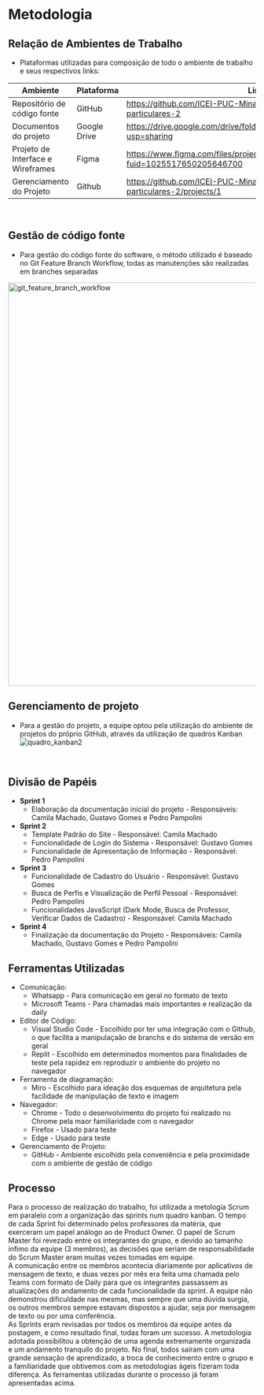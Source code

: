 # Metodologia 
## Relação de Ambientes de Trabalho
- Plataformas utilizadas para composição de todo o ambiente de trabalho e seus respectivos links:

| Ambiente                           | Plataforma   | Link de Acesso                                                                                 |
|------------------------------------|--------------|------------------------------------------------------------------------------------------------|
| Repositório de código fonte        | GitHub       | https://github.com/ICEI-PUC-Minas-PPLCC-TI/tiaw-ppl-cc-m-20212-aulas-particulares-2            |
| Documentos do projeto              | Google Drive | https://drive.google.com/drive/folders/13hLulObqXqkhvnFPsSa4vfJlkboCO5Mo?usp=sharing           |
| Projeto de Interface e  Wireframes | Figma        | https://www.figma.com/files/project/39413803/Team-project?fuid=1025517650205646700             |
| Gerenciamento do Projeto           | Github       | https://github.com/ICEI-PUC-Minas-PPLCC-TI/tiaw-ppl-cc-m-20212-aulas-particulares-2/projects/1 |
<br>

## Gestão de código fonte
- Para gestão do código fonte do software, o método utilizado é baseado no Git Feature Branch Workflow, todas as manutenções são realizadas em branches separadas
<img width="818" alt="git_feature_branch_workflow" src="https://user-images.githubusercontent.com/79855405/135582522-421eaf7b-2b57-4dad-80df-1255f0b4fc85.png">
<br>

## Gerenciamento de projeto 
- Para a gestão do projeto, a equipe optou pela utilização do ambiente de projetos do próprio GitHub, através da utilização de quadros Kanban
![quadro_kanban2](https://user-images.githubusercontent.com/79855405/135696382-3d15cb77-1456-4697-b053-3d0dc8a9ea87.png)
<br>

## Divisão de Papéis 
  - **Sprint 1**
    - Elaboração da documentação inicial do projeto - Responsáveis: Camila Machado, Gustavo Gomes e Pedro Pampolini
  - **Sprint 2**
    - Template Padrão do Site - Responsável: Camila Machado
    - Funcionalidade de Login do Sistema - Responsável: Gustavo Gomes
    - Funcionalidade de Apresentação de Informação - Responsável: Pedro Pampolini
  - **Sprint 3**
    - Funcionalidade de Cadastro do Usuário - Responsável: Gustavo Gomes
    - Busca de Perfis e Visualização de Perfil Pessoal - Responsável: Pedro Pampolini
    - Funcionalidades JavaScript (Dark Mode, Busca de Professor, Verificar Dados de Cadastro) - Responsável: Camila Machado
  - **Sprint 4**
    - Finalização da documentação do Projeto - Responsáveis: Camila Machado, Gustavo Gomes e Pedro Pampolini<br>

## Ferramentas Utilizadas
- Comunicação:
  - Whatsapp - Para comunicação em geral no formato de texto
  - Microsoft Teams - Para chamadas mais importantes e realização da daily
- Editor de Código:
  - Visual Studio Code - Escolhido por ter uma integração com o Github, o que facilita a manipulaçaão de branchs e do sistema de versão em geral
  - Replit - Escolhido em determinados momentos para finalidades de teste pela rapidez em reproduzir o ambiente do projeto no navegador
- Ferramenta de diagramação:
  - Miro - Escolhido para ideação dos esquemas de arquitetura pela facilidade de manipulação de texto e imagem
- Navegador:
  - Chrome - Todo o desenvolvimento do projeto foi realizado no Chrome pela maor familiaridade com o navegador
  - Firefox - Usado para teste
  - Edge - Usado para teste
- Gerenciamento de Projeto:  
  - GitHub - Ambiente escolhido pela conveniência e pela proximidade com o ambiente de gestão de código<br>


## Processo
Para o processo de realização do trabalho, foi utilizada a metologia Scrum em paralelo com a organização das sprints num quadro kanban. O tempo de cada Sprint foi determinado pelos professores da matéria, que exerceram um papel análogo ao de Product Owner. O papel de Scrum Master foi revezado entre os integrantes do grupo, e devido ao tamanho ínfimo da equipe (3 membros), as decisões que seriam de responsabilidade do Scrum Master eram muitas vezes tomadas em equipe.\
A comunicação entre os membros acontecia diariamente por aplicativos de mensagem de texto, e duas vezes por mês era feita uma chamada pelo Teams com formato de Daily para que os integrantes passassem as atualizações do andamento de cada funcionalidade da sprint. A equipe não demonstrou dificuldade nas mesmas, mas sempre que uma dúvida surgia, os outros membros sempre estavam dispostos a ajudar, seja por mensagem de texto ou por uma conferência.\
As Sprints eram revisadas por todos os membros da equipe antes da postagem, e como resultado final, todas foram um sucesso. A metodologia adotada possibilitou a obtenção de uma agenda extremamente organizada e um andamento tranquilo do projeto. No final, todos saíram com uma grande sensação de aprendizado, a troca de conhecimento entre o grupo e a familiaridade que obtivemos com as metodologias ágeis fizeram toda diferença. As ferramentas utilizadas durante o processo já foram apresentadas acima.
